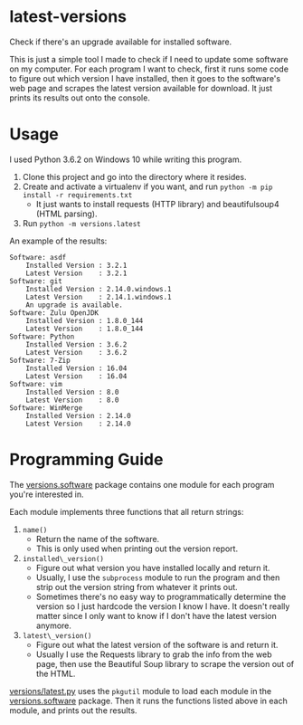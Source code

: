 # latest-versions
Check if there's an upgrade available for installed software.

This is just a simple tool I made to check if I need to update some software on
my computer.  For each program I want to check, first it runs some code to
figure out which version I have installed, then it goes to the software's web
page and scrapes the latest version available for download.  It just prints its
results out onto the console.

# Usage
I used Python 3.6.2 on Windows 10 while writing this program.
1. Clone this project and go into the directory where it resides.
2. Create and activate a virtualenv if you want, and run
   `python -m pip install -r requirements.txt`
   - It just wants to install requests (HTTP library) and beautifulsoup4
     (HTML parsing).
3. Run `python -m versions.latest`

An example of the results:
```
Software: asdf
    Installed Version : 3.2.1
    Latest Version    : 3.2.1
Software: git
    Installed Version : 2.14.0.windows.1
    Latest Version    : 2.14.1.windows.1
    An upgrade is available.
Software: Zulu OpenJDK
    Installed Version : 1.8.0_144
    Latest Version    : 1.8.0_144
Software: Python
    Installed Version : 3.6.2
    Latest Version    : 3.6.2
Software: 7-Zip
    Installed Version : 16.04
    Latest Version    : 16.04
Software: vim
    Installed Version : 8.0
    Latest Version    : 8.0
Software: WinMerge
    Installed Version : 2.14.0
    Latest Version    : 2.14.0
```

# Programming Guide
The [versions.software](versions/software) package contains one module for
each program you're interested in.  

Each module implements three functions that all return strings:
1. `name()`
   - Return the name of the software.
   - This is only used when printing out the version report.
2. `installed\_version()`
   - Figure out what version you have installed locally and return it.
   - Usually, I use the `subprocess` module to run the program and then strip
     out the version string from whatever it prints out.
   - Sometimes there's no easy way to programmatically determine the version
     so I just hardcode the version I know I have.  It doesn't really matter
     since I only want to know if I don't have the latest version anymore.
3. `latest\_version()`
   - Figure out what the latest version of the software is and return it.
   - Usually I use the Requests library to grab the info from the web page,
     then use the Beautiful Soup library to scrape the version out of the
     HTML.

[versions/latest.py](versions/latest.py) uses the `pkgutil` module to load
each module in the [versions.software](versions/software) package.  Then
it runs the functions listed above in each module, and prints out the
results. 
